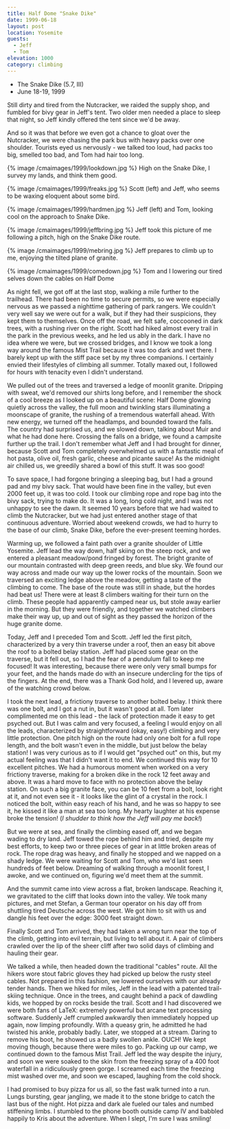 ```yaml
---
title: Half Dome "Snake Dike"
date: 1999-06-18
layout: post
location: Yosemite
guests:
  - Jeff
  - Tom
elevation: 1000
category: climbing
---
```


* The Snake Dike (5.7, III)
* June 18-19, 1999

Still dirty and tired from the Nutcracker, we raided the supply shop,
and fumbled for bivy gear in 
Jeff's tent. Two older men needed a place
to sleep that night, so Jeff kindly offered the tent since we'd be
away.


And so it was that before we even got a chance to gloat over
the Nutcracker, we were chasing the park bus with heavy packs over
one shoulder. Tourists eyed us nervously - we talked too loud, 
had packs too big, smelled too bad, and Tom had hair too long.

{% image /cmaimages/1999/lookdown.jpg %}
High on the Snake Dike, I survey my lands, and think them good.

{% image /cmaimages/1999/freaks.jpg %}
Scott (left) and Jeff, who seems to be waxing eloquent about some bird.

{% image /cmaimages/1999/hardmen.jpg %}
Jeff (left) and Tom, looking cool on the approach to Snake Dike.

{% image /cmaimages/1999/jeffbring.jpg %}
Jeff took this picture of me following a pitch, high on the Snake Dike route.

{% image /cmaimages/1999/mebring.jpg %}
Jeff prepares to climb up to me, enjoying the tilted plane of granite.

{% image /cmaimages/1999/comedown.jpg %}
Tom and I lowering our tired selves down the cables on Half Dome


As night fell, we got off at the last stop, walking a mile further to
the trailhead. There had been no time to secure permits, so we were
especially nervous as we passed a nighttime gathering of park rangers.
We couldn't very well say we were out for a walk, but if they had
their suspicions, they kept them to themselves. Once off the road,
we felt safe, coccooned in dark trees, with a rushing river on the
right. Scott had hiked almost every trail in the park in the previous
weeks, and he led us ably in the dark. I have no idea where we were,
but we crossed bridges, and I know we took a long way around the
famous Mist Trail because it was too dark and wet there. I barely
kept up with the stiff pace set by my three companions. I certainly
envied their lifestyles of climbing all summer. Totally maxed out,
I followed for hours with tenacity even I didn't understand.


We pulled out of the trees and traversed a ledge of moonlit granite.
Dripping with sweat, we'd removed our shirts long before, and I remember
the shock of a cool breeze as I looked up on a beautiful scene: 
Half Dome glowing quietly across the valley, the full moon and twinkling
stars illuminating a moonscape of granite, the rushing of a tremendous
waterfall ahead. With new energy, we turned off the headlamps, and
bounded toward the falls. The country had surprised us, and we slowed
down, talking about Muir and what he had done here. Crossing the falls
on a bridge, we found a campsite further up the trail. I don't remember
what Jeff and I had brought for dinner, because Scott and Tom
completely overwhelmed us with a fantastic meal of hot pasta, olive
oil, fresh garlic, cheese and picante sauce! As the midnight air chilled us,
we greedily shared a bowl of this stuff. It was soo good!


To save space, I had forgone bringing a sleeping bag, but I had a ground
pad and my bivy sack. That would have been fine in the valley, but even
2000 feet up, it was too cold. I took our climbing rope and rope bag
into the bivy sack, trying to make do. It was a long, long cold night,
and I was not unhappy to see the dawn. It seemed 10 years before that
we had waited to climb the Nutcracker, but we had just entered another
stage of that continuous adventure. Worried about weekend crowds, we
had to hurry to the base of our climb, Snake Dike, before the ever-present
teeming hordes.



Warming up, we followed a faint path over a granite shoulder of Little
Yosemite. Jeff lead the way down, half skiing on the steep rock, and
we entered a pleasant meadow/pond fringed by forest. The bright
granite of our mountain contrasted with deep green reeds, and blue sky.
We found our way across and made our way up the lower rocks of the
mountain. Soon we traversed an exciting ledge above the meadow, getting
a taste of the climbing to come. The base of the route was still in
shade, but the hordes had beat us! There were at least 8 climbers waiting
for their turn on the climb. These people had apparently camped near us,
but stole away earlier in the morning. But they were friendly, and
together we watched climbers make their way up, up and out of sight
as they passed the horizon of the huge granite dome.



Today, Jeff and I preceded Tom and Scott. Jeff led the first pitch,
characterized by a very thin traverse under a roof, then an easy
bit above the roof to a bolted belay station. Jeff had placed some
gear on the traverse, but it fell out, so I had the fear of a
pendulum fall to keep me focused! It was interesting, because 
there were only very small bumps for your feet, and the hands made
do with an insecure undercling for the tips of the fingers. At
the end, there was a Thank God hold, and I levered up, aware of the
watching crowd below.


I took the next lead, a frictiony traverse to another bolted belay.
I think there was one bolt, and I got a nut in, but it wasn't good
at all. Tom later complimented me on this lead - the lack of protection
made it easy to get psyched out. But I was calm and very focused,
a feeling I would enjoy on all the leads, characterized by straightforward
(okay, easy!) climbing and very little protection. One pitch high
on the route had only one bolt for a full rope length, and the bolt
wasn't even in the middle, but just below the belay station! I
was very curious as to if I would get "psyched out" on this, but
my actual feeling was that I didn't want it to end. We continued this
way for 10 excellent pitches. We had a humorous moment when worked
on a very frictiony traverse, making for a broken dike in the rock
12 feet away and above. It was a hard move to face with no protection
above the belay station. On such a big granite face, you can be 10
feet from a bolt, look right at it, and not even see it - it looks
like the glint of a crystal in the rock. I noticed the bolt, within
easy reach of his hand, and he was so happy to see it, he kissed it
like a man at sea too long. My hearty laughter at his expense broke
the tension! (*I shudder to think how the Jeff will pay me back!*)


But we were at sea, and finally the climbing eased off, and we began
wading to dry land. Jeff towed the rope behind him and tried, despite my best
efforts, to keep two or three pieces of gear in at little broken areas
of rock. The rope drag was heavy, and finally he stopped and we napped
on a shady ledge. We were waiting for Scott and Tom, who we'd last seen
hundreds of feet below. Dreaming of walking through a moonlit forest,
I awoke, and we continued on, figuring we'd meet them at the summit.



And the summit came into view across a flat, broken landscape. Reaching
it, we gravitated to the cliff that looks down into the valley. We
took many pictures, and met Stefan, a German tour operator on his day
off from shuttling tired Deutsche across the west. We got him to sit
with us and dangle his feet over the edge: 3000 feet straight down.


Finally Scott and Tom arrived, they had taken a wrong turn near the top
of the climb, getting into evil terrain, but living to tell about it.
A pair of climbers crawled over the lip of the sheer cliff after two
solid days of climbing and hauling their gear. 



We talked a while, then headed down the traditional "cables" route. All the
hikers wore stout fabric gloves they had picked up below the rusty steel
cables. Not prepared in this fashion, we lowered ourselves with our already
tender hands. Then we hiked for miles, Jeff in the lead with a patented
trail-skiing technique. Once in the trees, and caught behind a pack of
dawdling kids, we hopped by on rocks beside the trail. Scott and I had 
discovered we were both fans of LaTeX: extremely powerful but arcane text
processing software. Suddenly Jeff crumpled awkwardly then immediately hopped
up again, now limping profoundly. With a queasy grin, he admitted he had
twisted his ankle, probably badly. Later, we stopped at a stream. Daring to
remove his boot, he showed us a badly swollen ankle. OUCH! We kept moving though,
because there were miles to go. Packing up our camp, we continued down to the
famous Mist Trail. Jeff led the way despite the injury, and soon we were
soaked to the skin from the freezing spray of a 400 foot waterfall in a
ridiculously green gorge. I screamed each time the freezing mist washed over
me, and soon we escaped, laughing from the cold shock.


I had promised to buy pizza for us all, so the fast walk turned into a run. Lungs
bursting, gear jangling, we made it to the stone bridge to
catch the last bus of the night. Hot pizza and dark ale fueled our tales and numbed
stiffening limbs. I stumbled to the phone booth outside camp IV and babbled happily
to Kris about the adventure. When I slept, I'm sure I was smiling!


